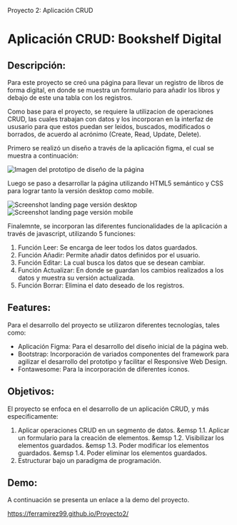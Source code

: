 Proyecto 2: Aplicación CRUD
# **Aplicación CRUD: Bookshelf Digital**

## **Descripción:**
Para este proyecto se creó una página para llevar un registro de libros de forma digital, en donde se muestra un formulario para añadir los libros y debajo de este una tabla con los registros.

Como base para el proyecto, se requiere la utilizacion de operaciones CRUD, las cuales trabajan con datos y los incorporan en la interfaz de ususario para que estos puedan ser leidos, buscados, modificados o borrados, de acuerdo al acrónimo (Create, Read, Update, Delete).

Primero se realizó un diseño a través de la aplicación figma, el cual se muestra a continuación:

![Imagen del prototipo de diseño de la página](./assets/images/readme-img/design.png)

Luego se paso a desarrollar la página utilizando HTML5 semántico y CSS para lograr tanto la versión desktop como mobile.

![Screenshot landing page versión desktop](./assets/images/readme-img/desk-ver.png)
![Screenshot landing page versión mobile](./assets/images/readme-img/mobile-ver.png)

Finalemnte, se incorporan las diferentes funcionalidades de la aplicación a través de javascript, utilizando 5 funciones:
1. Función Leer: Se encarga de leer todos los datos guardados.
2. Función Añadir: Permite añadir datos definidos por el usuario.
3. Función Editar: La cual busca los datos que se desean cambiar.
4. Función Actualizar: En donde se guardan los cambios realizados a los datos y muestra su versión actualizada.
5. Función Borrar: Elimina el dato deseado de los registros.

## **Features:**
Para el desarrollo del proyecto se utilizaron diferentes tecnologías, tales como:
- Aplicación Figma: Para el desarrollo del diseño inicial de la página web.
- Bootstrap: Incorporación de variados componentes del framework para agilizar el desarrollo del prototipo y facilitar el Responsive Web Design.
- Fontawesome: Para la incorporación de diferentes íconos.

## **Objetivos:**
El proyecto se enfoca en el desarrollo de un aplicación CRUD, y más especificamente:
1. Aplicar operaciones CRUD en un segmento de datos.
&emsp 1.1. Aplicar un formulario para la creación de elementos.
&emsp 1.2. Visibilizar los elementos guardados.
&emsp 1.3. Poder modificar los elementos guardados.
&emsp 1.4. Poder eliminar los elementos guardados.
2. Estructurar bajo un paradigma de programación.

## **Demo:**
A continuación se presenta un enlace a la demo del proyecto.

https://ferramirez99.github.io/Proyecto2/
